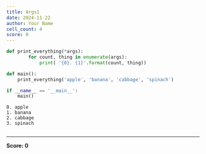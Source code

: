 ```yaml
---
title: Args1
date: 2024-11-22
author: Your Name
cell_count: 4
score: 0
---
```


```python
def print_everything(*args):
        for count, thing in enumerate(args):
            print( '{0}. {1}'.format(count, thing))
```


```python
def main():
    print_everything('apple', 'banana', 'cabbage', 'spinach')
```


```python
if __name__ == '__main__':
    main()
```

    0. apple
    1. banana
    2. cabbage
    3. spinach



```python

```


---
**Score: 0**
